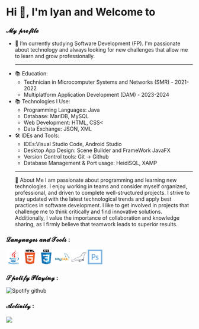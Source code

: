 <html>
<head>
    
</head>

<body>
    <div class="container">
        <h1 align="left">Hi 👋, I'm Iyan and Welcome to</h1>
        <h3 align="left">𝓜𝔂 𝓹𝓻𝓸𝓯𝓲𝓵𝓮</h3>
        <ul>
            <li>🔭 I’m currently studying Software Development (FP). I'm passionate about technology and always looking for new challenges that allow me to learn and grow professionally.</li>
            <hr>
            <li>📚 Education: 
                <ul>
                    <li>Technician in Microcomputer Systems and Networks (SMR) - 2021-2022</li>
                    <li>Multiplatform Application Development (DAM) - 2023-2024</li>
                </ul>
            </li>
            <li>📚 Technologies I Use: 
                <ul>
                    <li>Programming Languages: Java</li>
                    <li>Database: MariDB, MySQL</li>
                    <li>Web Development: HTML, CSS<</li>
                    <li>Data Exchange: JSON, XML</li>
                </ul>
            </li>
            <li>🛠️ IDEs and Tools: 
                <ul>
                    <li>IDEs:Visual Studio Code, Android Studio</li>
                    <li>Desktop App Design: Scene Builder and FrameWork JavaFX</li>
                    <li>Version Control tools: Git -> Github </li>
                    <li>Database Management & Port usage: HeidiSQL, XAMP</li>
                </ul>
            </li>
            <hr>
            <p>🌟 About Me
                I am passionate about programming and learning new technologies. I enjoy working in teams and consider myself organized, professional, and driven to complete well-structured projects. I strive to stay updated with the latest technological trends and                     apply best practices in software development. I like to get involved in projects that challenge me to think critically and find innovative solutions. Additionally, I value the importance of collaboration and knowledge sharing, as I firmly believe that                    teamwork leads to superior results.</p>
        </ul>
        <h3 align="left">𝓛𝓪𝓷𝓰𝓾𝓪𝓰𝓮𝓼 𝓪𝓷𝓭 𝓣𝓸𝓸𝓵𝓼 :</h3>
        <p align="left">
            <img src="https://raw.githubusercontent.com/teamedwardforever/Readme-Generator/71f25dd8b98329b168142a6b782a107b75eab178/svg/Skills/Languages/java-original.svg" alt="Java" width="40" height="40"/>
            <img src="https://raw.githubusercontent.com/teamedwardforever/Readme-Generator/71f25dd8b98329b168142a6b782a107b75eab178/svg/Skills/Frontend/html5-original-wordmark.svg" alt="HTML" width="40" height="40"/>
            <img src="https://raw.githubusercontent.com/teamedwardforever/Readme-Generator/71f25dd8b98329b168142a6b782a107b75eab178/svg/Skills/Frontend/css3-original-wordmark.svg" alt="Css" width="40" height="40"/>
            <img src="https://raw.githubusercontent.com/teamedwardforever/Readme-Generator/71f25dd8b98329b168142a6b782a107b75eab178/svg/Skills/Database/mysql-original-wordmark.svg" alt="Mysql" width="40" height="40"/>
            <img src="https://raw.githubusercontent.com/teamedwardforever/Readme-Generator/71f25dd8b98329b168142a6b782a107b75eab178/svg/Skills/Database/mariadb-icon.svg" alt="Mariadb" width="40" height="40"/>
            <img src="https://raw.githubusercontent.com/teamedwardforever/Readme-Generator/71f25dd8b98329b168142a6b782a107b75eab178/svg/Skills/Software/photoshop-line.svg" alt="Photoshop" width="40" height="40"/>
        </p>
       <h3 align="left">𝓢𝓹𝓸𝓽𝓲𝓯𝔂 𝓟𝓵𝓪𝔂𝓲𝓷𝓰 :</h3> 
        <a src="https://open.spotify.com/user/wl164cwvenatdwyw28fmhm2no"><img src="https://spotify-now-playing-kappa-one.vercel.app/api/spotify/?background_color=0D1117&border_color=ffffff" alt="Spotify github" width="350" /></a>
        <h3 align="left">𝓐𝓬𝓽𝓲𝓿𝓲𝓽𝔂 :</h3>
        <img align="center" src="https://github-readme-activity-graph.vercel.app/graph?username=S4nchzz&theme=high-contrast&area=true"/>
        <br>
    </div>
</body>
</html>
